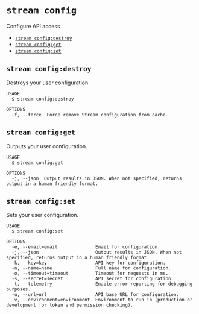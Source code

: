 `stream config`
===============

Configure API access

* [`stream config:destroy`](#stream-configdestroy)
* [`stream config:get`](#stream-configget)
* [`stream config:set`](#stream-configset)

## `stream config:destroy`

Destroys your user configuration.

```
USAGE
  $ stream config:destroy

OPTIONS
  -f, --force  Force remove Stream configuration from cache.
```

## `stream config:get`

Outputs your user configuration.

```
USAGE
  $ stream config:get

OPTIONS
  -j, --json  Output results in JSON. When not specified, returns output in a human friendly format.
```

## `stream config:set`

Sets your user configuration.

```
USAGE
  $ stream config:set

OPTIONS
  -e, --email=email              Email for configuration.
  -j, --json                     Output results in JSON. When not specified, returns output in a human friendly format.
  -k, --key=key                  API key for configuration.
  -n, --name=name                Full name for configuration.
  -o, --timeout=timeout          Timeout for requests in ms.
  -s, --secret=secret            API secret for configuration.
  -t, --telemetry                Enable error reporting for debugging purposes.
  -u, --url=url                  API base URL for configuration.
  -v, --environment=environment  Environment to run in (production or development for token and permission checking).
```

